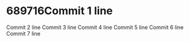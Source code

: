 # 689716Commit 1 line
Commit 2 line
Commit 3 line
Commit 4 line
Commit 5 line
Commit 6 line
Commit 7 line
